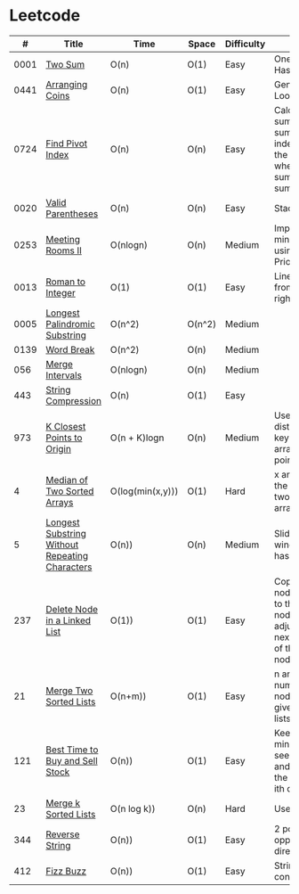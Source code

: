 # Leetcode

| #    | Title               |  Time           |  Space           | Difficulty           | Notes                  | 
|-------|-------------------- | --------------- | -----------------| ---------------   | --------------------------|
| 0001  |[Two Sum](https://leetcode.com/problems/two-sum/)|O(n)|O(1) |Easy| One-pass Hash Table                    |
| 0441  |[Arranging Coins](https://leetcode.com/problems/arranging-coins/)|O(n)|O(1) |Easy| General For Loop       |
| 0724  |[Find Pivot Index](https://leetcode.com/problems/find-pivot-index/)|O(n)|O(n) |Easy| Calculate left sum and right sum for each index. Return the index where left sum = right sum       |
| 0020  |[Valid Parentheses](https://leetcode.com/problems/valid-parentheses/)|O(n)|O(n) |Easy| Stack |
| 0253  |[Meeting Rooms II](https://leetcode.com/problems/meeting-rooms-ii/)|O(nlogn)|O(n) |Medium| Implement min-heap using PriorityQueue|
| 0013  |[Roman to Integer](https://leetcode.com/problems/roman-to-integer/)|O(1)|O(1) |Easy| Linear scan from left to right |
| 0005  |[Longest Palindromic Substring](https://leetcode.com/problems/longest-palindromic-substring/)|O(n^2)|O(n^2) |Medium| |
| 0139  |[Word Break](https://leetcode.com/problems/word-break/)|O(n^2)|O(n) |Medium| |
| 056  |[Merge Intervals](https://leetcode.com/problems/merge-intervals/)|O(nlogn)|O(n) |Medium| |
| 443  |[String Compression](https://leetcode.com/problems/string-compression/)|O(n)|O(1) |Easy| |
| 973  |[K Closest Points to Origin](https://leetcode.com/problems/k-closest-points-to-origin/)|O(n + K)logn|O(n) |Medium| Use TreeMap, distance as key and an arrayList of points|
| 4  |[Median of Two Sorted Arrays](https://leetcode.com/problems/median-of-two-sorted-arrays/)|O(log(min(x,y)))|O(1) |Hard| x and y are the lengths of two input arrays|
| 5  |[Longest Substring Without Repeating Characters](https://leetcode.com/problems/longest-substring-without-repeating-characters/)|O(n))|O(n) |Medium| Sliding window and hash set|
| 237  |[Delete Node in a Linked List](https://leetcode.com/problems/delete-node-in-a-linked-list/)|O(1))|O(1) |Easy|  Copy next node's data to the current node and adjust the next pointer of the current node|
| 21  |[Merge Two Sorted Lists](https://leetcode.com/problems/merge-two-sorted-lists/)|O(n+m))|O(1) |Easy|  n and m is the number of nodes in the given linked lists|
| 121  |[Best Time to Buy and Sell Stock](https://leetcode.com/problems/best-time-to-buy-and-sell-stock/)|O(n))|O(1) |Easy| Keep track of min price seen till date and calculate the profit for ith day|
| 23  |[ Merge k Sorted Lists](https://leetcode.com/problems/merge-k-sorted-lists/)|O(n log k))|O(n) |Hard| Use min heap|
| 344  |[Reverse String](https://leetcode.com/problems/reverse-string/)|O(n))|O(1) |Easy| 2 pointers in opposite direction|
| 412  |[Fizz Buzz](https://leetcode.com/problems/fizz-buzz/)|O(n))|O(1) |Easy| String concatenation|
